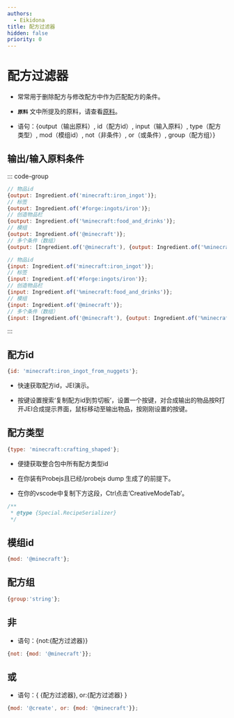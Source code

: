 ```yaml
---
authors:
  - Eikidona
title: 配方过滤器
hidden: false
priority: 0
---
```


# 配方过滤器

- 常常用于删除配方与修改配方中作为匹配配方的条件。

- **`原料`** 文中所提及的原料，请查看[原料](Ingredient.md)。

- 语句：\{output（输出原料）, id（配方id）, input（输入原料）, type（配方类型）, mod（模组id）, not（非条件）, or（或条件）, group（配方组）\}

## 输出/输入原料条件

::: code-group

```js [输出原料]
// 物品id
{output: Ingredient.of('minecraft:iron_ingot')};
// 标签
{output: Ingredient.of('#forge:ingots/iron')};
// 创造物品栏
{output: Ingredient.of('%minecraft:food_and_drinks')};
// 模组
{output: Ingredient.of('@minecraft')};
// 多个条件（数组）
{output: [Ingredient.of('@minecraft'), {output: Ingredient.of('%minecraft:food_and_drinks')}]};
```

```js [输入原料]
// 物品id
{input: Ingredient.of('minecraft:iron_ingot')};
// 标签
{input: Ingredient.of('#forge:ingots/iron')};
// 创造物品栏
{input: Ingredient.of('%minecraft:food_and_drinks')};
// 模组
{input: Ingredient.of('@minecraft')};
// 多个条件（数组）
{input: [Ingredient.of('@minecraft'), {output: Ingredient.of('%minecraft:food_and_drinks')}]};
```

:::

## 配方id

```js
{id: 'minecraft:iron_ingot_from_nuggets'};
```

- 快速获取配方id，JEI演示。

- 按键设置搜索‘复制配方id到剪切板’，设置一个按键，对合成输出的物品按R打开JEI合成提示界面，鼠标移动至输出物品，按刚刚设置的按键。

## 配方类型

```js
{type: 'minecraft:crafting_shaped'};
```

- 便捷获取整合包中所有配方类型id

- 在你装有Probejs且已经/probejs dump 生成了的前提下。

- 在你的vscode中复制下方这段，Ctrl点击‘CreativeModeTab’。

```js
/**
 * @type {Special.RecipeSerializer}
 */
```

## 模组id

```js
{mod: '@minecraft'};
```

## 配方组

```js
{group:'string'};
```

## 非

- 语句：\{not:\{配方过滤器\}\}

```js
{not: {mod: '@minecraft'}};
```

## 或

- 语句：\{ \{配方过滤器\}, or:\{配方过滤器\} \}

```js
{mod: '@create', or: {mod: '@minecraft'}};
```
